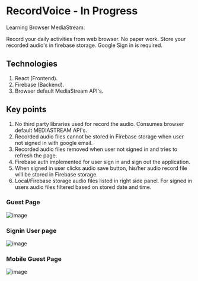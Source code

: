 # RecordVoice - In Progress

Learning Browser MediaStream:

Record your daily activities from web browser. No paper work. Store your recorded audio's in firebase storage. Google Sign in is required.

## Technologies
1. React (Frontend).
2. Firebase (Backend).
3. Browser default MediaStream API's.

## Key points
1. No third party libraries used for record the audio. Consumes browser default MEDIASTREAM API's.
2. Recorded audio files cannot be stored in Firebase storage when user not signed in with google email.
3. Recorded audio files removed when user not signed in and tries to refresh the page.
4. Firebase auth implemented for user sign in and sign out the application.
5. When signed in user clicks audio save button, his/her audio record file will be stored in Firebase storage.
6. Local/Firebase storage audio files listed in right side panel. For signed in users audio files filtered based on stored date and time.

### Guest Page
![image](https://github.com/vulchivijay/voice-recorder-with-reactjs/blob/main/public/screenshot/desktop.jpg)

### Signin User page
![image](https://github.com/vulchivijay/voice-recorder-with-reactjs/blob/main/public/screenshot/desktop-signed-in-user.jpg)

### Mobile Guest Page
![image](https://github.com/vulchivijay/voice-recorder-with-reactjs/blob/main/public/screenshot/mobile.jpg)
